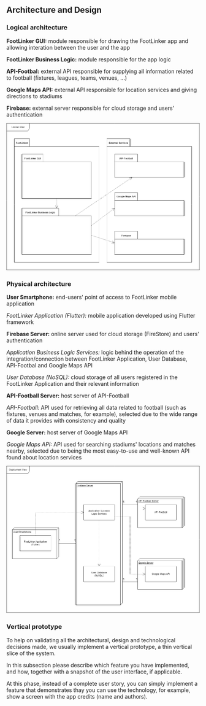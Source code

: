 
## Architecture and Design

### Logical architecture

**FootLinker GUI:** module responsible for drawing the FootLinker app and allowing interation between the user and the app

**FootLinker Business Logic:** module responsible for the app logic

**API-Footbal:** external API responsible for supplying all information related to football (fixtures, leagues, teams, venues, ...)

**Google Maps API:** external API responsible for location services and giving directions to stadiums

**Firebase:** external server responsible for cloud storage and users' authentication

![LogicalView](../images/LogicalArchitecture.png)

### Physical architecture

**User Smartphone:** end-users' point of access to FootLinker mobile application

*FootLinker Application (Flutter):* mobile application developed using Flutter framework

**Firebase Server:** online server used for cloud storage (FireStore) and users' authentication

*Application Business Logic Services:* logic behind the operation of the integration/connection between FootLinker Application, User Database, API-Footbal and Google Maps API

*User Database (NoSQL):* cloud storage of all users registered in the FootLinker Application and their relevant information

**API-Football Server:** host server of API-Football

*API-Football:* API used for retrieving all data related to football (such as fixtures, venues and matches, for example), selected due to the wide range of data it provides with consistency and quality

**Google Server:** host server of Google Maps API

*Google Maps API:* API used for searching stadiums' locations and matches nearby, selected due to being the most easy-to-use and well-known API found about location services

![DeploymentView](../images/PhysicalArchitecture.png)



### Vertical prototype
To help on validating all the architectural, design and technological decisions made, we usually implement a vertical prototype, a thin vertical slice of the system.

In this subsection please describe which feature you have implemented, and how, together with a snapshot of the user interface, if applicable.

At this phase, instead of a complete user story, you can simply implement a feature that demonstrates thay you can use the technology, for example, show a screen with the app credits (name and authors).

